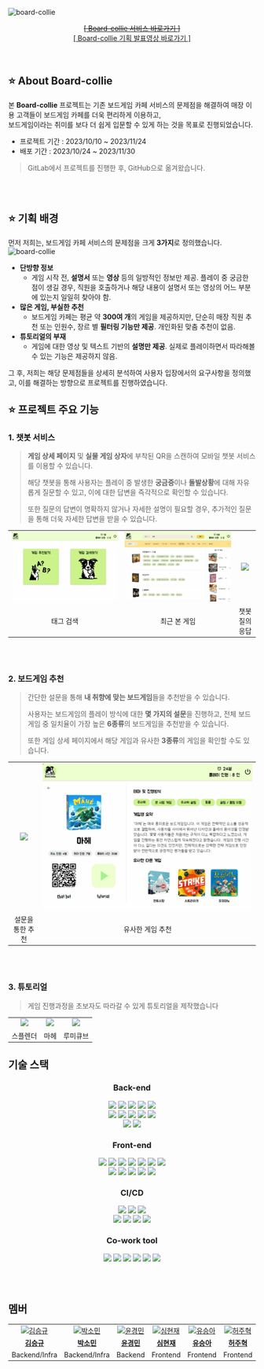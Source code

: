 ![board-collie](https://github.com/S09P31A104/board-collie/blob/docs/readme/assets/main2.png)


<div align=center>
    <a href="https://boardcollie.com"><del>[ Board-collie 서비스 바로가기 ]</del></a>
    <br>
    <a href="#">[ Board-collie 기획 발표영상 바로가기 ]</a>
</div>

<br>
<br>

## ⭐ About Board-collie
본 **Board-collie** 프로젝트는 기존 보드게임 카페 서비스의 문제점을 해결하여 매장 이용 고객들이 보드게임 카페를 더욱 편리하게 이용하고, <br>보드게임이라는 취미를 보다 더 쉽게 입문할 수 있게 하는 것을 목표로 진행되었습니다.

- 프로젝트 기간 : 2023/10/10 ~ 2023/11/24
- 배포 기간 : 2023/10/24 ~ 2023/11/30
> GitLab에서 프로젝트를 진행한 후, GitHub으로 옮겨왔습니다.


<br>
<br>

## ⭐ 기획 배경

먼저 저희는, 보드게임 카페 서비스의 문제점을 크게 **3가지**로 정의했습니다.
![board-collie](https://github.com/S09P31A104/board-collie/blob/docs/readme/assets/문제점.png)

- **단방향 정보**
    - 게임 시작 전, **설명서** 또는 **영상** 등의 일방적인 정보만 제공. 플레이 중 궁금한 점이 생길 경우, 직원을 호출하거나 해당 내용이 설명서 또는 영상의 어느 부분에 있는지 일일히 찾아야 함.
- **많은 게임, 부실한 추천**
    - 보드게임 카페는 평균 약 **300여 개**의 게임을 제공하지만, 단순히 매장 직원 추천 또는 인원수, 장르 별 **필터링 기능만 제공**. 개인화된 맞춤 추천이 없음.
- **튜토리얼의 부재**
    - 게임에 대한 영상 및 텍스트 기반의 **설명만 제공**. 실제로 플레이하면서 따라해볼 수 있는 기능은 제공하지 않음.
      

그 후, 저희는 해당 문제점들을 상세히 분석하여 사용자 입장에서의 요구사항을 정의했고, 이를 해결하는 방향으로 프로젝트를 진행하였습니다.

## ⭐ 프로젝트 주요 기능

### 1. 챗봇 서비스

> **게임 상세 페이지** 및 **실물 게임 상자**에 부착된 QR을 스캔하여 모바일 챗봇 서비스를 이용할 수 있습니다.
>
> 해당 챗봇을 통해 사용자는 플레이 중 발생한 **궁금증**이나 **돌발상황**에 대해 자유롭게 질문할 수 있고, 이에 대한 답변을 즉각적으로 확인할 수 있습니다.
>
> 또한 질문의 답변이 명확하지 않거나 자세한 설명이 필요할 경우, 추가적인 질문을 통해 더욱 자세한 답변을 받을 수 있습니다.

<table>
  <tr>
    <td align="center">
      <img src="https://github.com/S09P31A104/board-collie/blob/master/assets/%ED%83%9C%EA%B7%B8%20%EA%B2%80%EC%83%89.gif" />
    </td>
    <td align="center">
      <img src="https://github.com/S09P31A104/board-collie/blob/master/assets/%EC%B5%9C%EA%B7%BC%20%EB%B3%B8%20%EA%B2%8C%EC%9E%84.gif" />
    </td>
    <td align="center">
      <img src="https://github.com/S09P31A104/board-collie/blob/docs/readme/assets/%EC%B1%97%EB%B4%87_%EC%8A%A4%ED%94%8C%EB%A0%8C%EB%8D%94.gif" />
    </td>
  </tr>
  <tr>
    <td align="center">
      <span>태그 검색</span>
    </td>
    <td align="center">
      <span>최근 본 게임</span>
    </td>
    <td align="center">
      <span>챗봇 질의응답</span>
    </td>
  </tr>
</table>

<br>
<br>

### 2. 보드게임 추천

> 간단한 설문을 통해 **내 취향에 맞는 보드게임**들을 추천받을 수 있습니다.
> 
> 사용자는 보드게임의 플레이 방식에 대한 **몇 가지의 설문**을 진행하고, 전체 보드게임 중 일치율이 가장 높은 **6종류**의 보드게임을 추천받을 수 있습니다.
>
> 또한 게임 상세 페이지에서 해당 게임과 유사한 **3종류**의 게임을 확인할 수도 있습니다.

<table>
  <tr>
    <td align="center">
      <img src="https://github.com/S09P31A104/board-collie/blob/master/assets/%EA%B2%8C%EC%9E%84%20%EC%B6%94%EC%B2%9C.gif" />
    </td>
    <td align="center">
      <img src="https://github.com/S09P31A104/board-collie/blob/master/assets/%EC%9C%A0%EC%82%AC%ED%95%9C%20%EA%B2%8C%EC%9E%84.gif" />
    </td>
  </tr>
  <tr>
    <td align="center">
      <span>설문을 통한 추천</span>
    </td>
    <td align="center">
      <span>유사한 게임 추천</span>
    </td>
  </tr>
</table>

<br>
<br>

### 3. 튜토리얼

> 게임 진행과정을 초보자도 따라갈 수 있게 튜토리얼을 제작했습니다 <br>

<table>
  <tr>
    <td align="center">
      <img src="https://github.com/S09P31A104/board-collie/blob/master/assets/%EC%8A%A4%ED%94%8C%EB%A0%8C%EB%8D%94%20%ED%8A%9C%ED%86%A0%EB%A6%AC%EC%96%BC.gif"/>
    </td>
    <td align="center">
      <img src="https://github.com/S09P31A104/board-collie/blob/master/assets/%EB%A7%88%ED%97%A4.gif" />
    </td>
    <td align="center">
      <img src="https://github.com/S09P31A104/board-collie/blob/master/assets/%EB%A3%A8%EB%AF%B8%ED%81%90%EB%B8%8C.gif"/>
    </td>
  </tr>
  <tr>
    <td align="center">
      <span>스플렌더</span>
    </td>
    <td align="center">
      <span>마헤</span>
    </td>
    <td align="center">
      <span>루미큐브</span>
    </td>
  </tr>
</table>





## 기술 스택

<h3 align="center">Back-end</h3>
<p align="center">
    <img src="https://img.shields.io/badge/Java-007396?&logo=java&logoColor=white">
    <img src="https://img.shields.io/badge/SpringBoot-6DB33F?&logo=springboot&logoColor=white">
    <img src="https://img.shields.io/badge/Gradle-02303A?&logo=gradle&logoColor=white">
    <img src="https://img.shields.io/badge/SpringSecurity-6DB33F?&logo=springsecurity&logoColor=white">
    <img src="https://img.shields.io/badge/JWT-000000?&logo=jsonwebtokens&logoColor=white">
    <br>
    <img src="https://img.shields.io/badge/Hibernate-59666C?&logo=hibernate&logoColor=white">
    <img src="https://img.shields.io/badge/MySQL-4479A1?&logo=mysql&logoColor=white">
    <img src="https://img.shields.io/badge/Redis-DC382D?&logo=redis&logoColor=white">
    <img src="https://img.shields.io/badge/H2-FF9900?&logo=h2&logoColor=white">
    <img src="https://img.shields.io/badge/Swagger-85EA2D?&logo=swagger&logoColor=white">
    <br>
    <img src="https://img.shields.io/badge/Python-3776AB?&logo=python&logoColor=white">
    <img src="https://img.shields.io/badge/Selenium-43B02A?&logo=selenium&logoColor=white">
</p>

<h3 align="center">Front-end</h3>
<p align="center">
    <img src="https://img.shields.io/badge/Node.js-339933?&logo=nodedotjs&logoColor=white">
    <img src="https://img.shields.io/badge/React-61DAFB?&logo=react&logoColor=white">
    <img src="https://img.shields.io/badge/PWA-5A0FC8?&logo=pwa&logoColor=white">
    <img src="https://img.shields.io/badge/TypeScript-3178C6?&logo=typescript&logoColor=white">
    <img src="https://img.shields.io/badge/Redux-764ABC?&logo=redux&logoColor=white">
    <img src="https://img.shields.io/badge/axios-5A29E4?&logo=axios&logoColor=white">
    <img src="https://img.shields.io/badge/ReactRouter-CA4245?&logo=reactrouter&logoColor=white">
    <br>
    <img src="https://img.shields.io/badge/ESLint-4B32C3?&logo=eslint&logoColor=white">
    <img src="https://img.shields.io/badge/Prettier-F7B93E?&logo=prettier&logoColor=white">
    <img src="https://img.shields.io/badge/Mui-007FFF?&logo=mui&logoColor=white">
    <img src="https://img.shields.io/badge/styledcomponents-DB7093?&logo=styledcomponents&logoColor=white">
    <img src="https://img.shields.io/badge/Chart.js-FF6384?&logo=chartdotjs&logoColor=white">
</p>

<h3 align="center">CI/CD</h3>
<p align="center">
    <img src="https://img.shields.io/badge/Docker-2496ED?&logo=docker&logoColor=white">
    <img src="https://img.shields.io/badge/Jenkins-D24939?&logo=jenkins&logoColor=white">
    <img src="https://img.shields.io/badge/nginx-009639?&logo=nginx&logoColor=white">
    <br>
    <img src="https://img.shields.io/badge/ubuntu-E95420?&logo=ubuntu&logoColor=white">
    <img src="https://img.shields.io/badge/amazon EC2-FF9900?&logo=amazon ec2&logoColor=white">
    <img src="https://img.shields.io/badge/amazon RDS-527FFF?&logo=amazonrds&logoColor=white">
    <img src="https://img.shields.io/badge/amazon S3-569A31?&logo=amazons3&logoColor=white">
</p>

<h3 align="center">Co-work tool</h3>
<p align="center">
    <img src="https://img.shields.io/badge/GitLab-FC6D26?&logo=GitLab&logoColor=white">
    <img src="https://img.shields.io/badge/Notion-000000?&logo=Notion&logoColor=white">
    <img src="https://img.shields.io/badge/Jira-0052CC?&logo=Jira Software&logoColor=white">
    <img src="https://img.shields.io/badge/Postman-FF6C37?&logo=Postman&logoColor=white">
    <img src="https://img.shields.io/badge/Figma-F24E1E?&logo=Figma&logoColor=white">
    <img src="https://img.shields.io/badge/Mattermost-0058CC?&logo=Mattermost&logoColor=white">
</p>

<br>
<br>

## 멤버

<table>
  <tr>
    <td align="center">
      <a href="https://github.com/sgkim6">
        <img src="https://github.com/sgkim6.png" alt="김승규" />
      </a>
    </td>
     <td align="center">
      <a href="https://github.com/yygs321">
        <img src="https://github.com/yygs321.png" alt="박소민" />
      </a>
    </td>
    <td align="center">
      <a href="https://github.com/ykm1256">
        <img src="https://github.com/ykm1256.png" alt="윤경민" />
      </a>
    </td>
    <td align="center">
      <a href="https://github.com/hyunin3">
        <img src="https://github.com/hyunin3.png" alt="심현재" />
      </a>
    </td>
    <td align="center">
      <a href="https://github.com/SeungAh-Yoo99">
        <img src="https://github.com/SeungAh-Yoo99.png" alt="유승아" />
      </a>
    </td>
    <td align="center">
      <a href="https://github.com/HJH13579">
        <img src="https://github.com/HJH13579.png" alt="허주혁" />
      </a>
    </td>
  </tr>
  <tr>
    <td align="center">
      <a href="https://github.com/sgkim6">
        <b>김승규</b>
      </a>
    </td>
    <td align="center">
      <a href="https://github.com/yygs321">
        <b>박소민</b>
      </a>
    <td align="center">
      <a href="https://github.com/ykm1256">
        <b>윤경민</b>
      </a>
    </td>
    <td align="center">
      <a href="https://github.com/hyunin3">
        <b>심현재</b>
      </a>
    </td>   
    </td>
    <td align="center">
      <a href="https://github.com/SeungAh-Yoo99">
        <b>유승아</b>
      </a>
    </td>
    <td align="center">
      <a href="https://github.com/HJH13579">
        <b>허주혁</b>
      </a>
    </td>
  </tr>
  <tr>
    <td align="center">
      <span>Backend/Infra</span>
    </td>
    <td align="center">
      <span>Backend/Infra</span>
    </td>
    <td align="center">
      <span>Backend</span>
    </td>
    <td align="center">
      <span>Frontend</span>
    </td>
    <td align="center">
      <span>Frontend</span>
    </td>
    <td align="center">
      <span>Frontend</span>
    </td>
  </tr>
</table>
